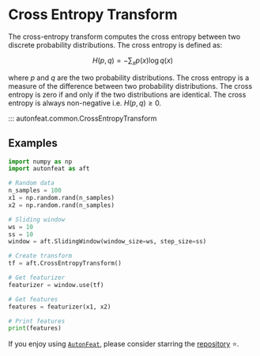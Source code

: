 # Cross Entropy Transform

The cross-entropy transform computes the cross entropy between two discrete probability distributions. The cross entropy is defined as:

$$
H(p, q) = -\sum_{x} p(x) \log q(x)
$$

where $p$ and $q$ are the two probability distributions. The cross entropy is a measure of the difference between two probability distributions. The cross entropy is zero if and only if the two distributions are identical. The cross entropy is always non-negative i.e. $H(p, q) \geq 0$.

::: autonfeat.common.CrossEntropyTransform
      

## Examples

```python
import numpy as np
import autonfeat as aft

# Random data
n_samples = 100
x1 = np.random.rand(n_samples)
x2 = np.random.rand(n_samples)

# Sliding window
ws = 10
ss = 10
window = aft.SlidingWindow(window_size=ws, step_size=ss)

# Create transform
tf = aft.CrossEntropyTransform()

# Get featurizer
featurizer = window.use(tf)

# Get features
features = featurizer(x1, x2)

# Print features
print(features)
```

If you enjoy using [`AutonFeat`](../../index.md), please consider starring the [repository](https://github.com/autonlab/AutonFeat) ⭐️.
